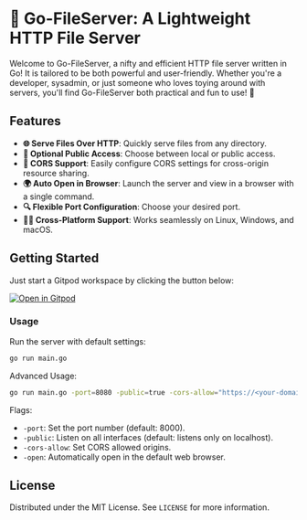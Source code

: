 # 🚀 Go-FileServer: A Lightweight HTTP File Server

Welcome to Go-FileServer, a nifty and efficient HTTP file server written in Go! It is tailored to be both powerful and user-friendly. Whether you're a developer, sysadmin, or just someone who loves toying around with servers, you'll find Go-FileServer both practical and fun to use! 🌟

## Features

- **🌐 Serve Files Over HTTP**: Quickly serve files from any directory.
- **🔌 Optional Public Access**: Choose between local or public access.
- **🔐 CORS Support**: Easily configure CORS settings for cross-origin resource sharing.
- **🌍 Auto Open in Browser**: Launch the server and view in a browser with a single command.
- **🔍 Flexible Port Configuration**: Choose your desired port.
- **👨‍💻 Cross-Platform Support**: Works seamlessly on Linux, Windows, and macOS.

## Getting Started

Just start a Gitpod workspace by clicking the button below:

[![Open in Gitpod](https://gitpod.io/button/open-in-gitpod.svg)](https://gitpod.io/#https://github.com/Siddhant-K-code/serve-using-go)

### Usage

Run the server with default settings:

```bash
go run main.go
```

Advanced Usage:

```bash
go run main.go -port=8080 -public=true -cors-allow="https://<your-domain-url>.com" -open
```

Flags:

- `-port`: Set the port number (default: 8000).
- `-public`: Listen on all interfaces (default: listens only on localhost).
- `-cors-allow`: Set CORS allowed origins.
- `-open`: Automatically open in the default web browser.

## License

Distributed under the MIT License. See `LICENSE` for more information.
